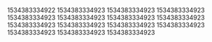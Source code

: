 1534383334922
1534383334923
1534383334923
1534383334923
1534383334923
1534383334923
1534383334923
1534383334923
1534383334923
1534383334923
1534383334923
1534383334923
1534383334923
1534383334923
1534383334923